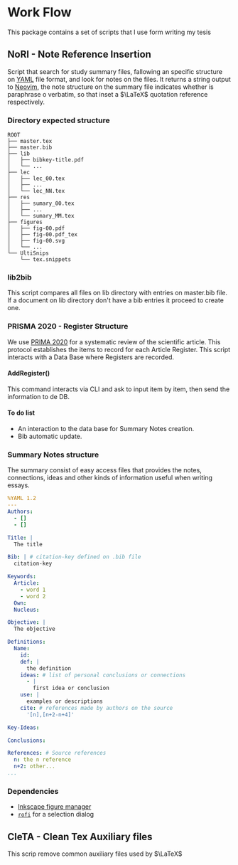 # Work Flow

This package contains a set of scripts that I use form writing my tesis


## NoRI - Note Reference Insertion

Script that search for study summary files, fallowing an specific structure
on [YAML](https://yaml.org/) file format, and look for notes on the files.
It returns a string output to [Neovim](https://neovim.io/), the note structure
on the summary file indicates whether is paraphrase o verbatim, so that inset
a $\LaTeX$ quotation reference respectively.

### Directory expected structure

```
ROOT
├── master.tex
├── master.bib
├── lib
│   ├── bibkey-title.pdf
│   └── ...
├── lec
│   ├── lec_00.tex
│   ├── ...
│   └── lec_NN.tex
├── res
│   ├── sumary_00.tex
│   ├── ...
│   └── sumary_MM.tex
├── figures
│   ├── fig-00.pdf
│   ├── fig-00.pdf_tex
│   ├── fig-00.svg
│   └── ...
└── UltiSnips
    └── tex.snippets
```

### lib2bib

This script compares all files on lib directory with entries
on master.bib file. If a document on lib directory don't 
have a bib entries it proceed to create one.

### PRISMA 2020 - Register Structure

We use [PRIMA 2020](http://www.prisma-statement.org) for a
systematic review of the scientific article. This protocol
establishes the items to record for each Article Register.
This script interacts with a Data Base where Registers are
recorded. 

#### AddRegister()

This command interacts via CLI and ask to input item by item,
then send the information to de DB.

#### To do list

- An interaction to the data base for Summary Notes creation.
- Bib automatic update.

### Summary Notes structure

The summary consist of easy access files that provides the 
notes, connections, ideas and other kinds of information
useful when writing essays.

```yaml
%YAML 1.2
---
Authors:
  - []
  - []

Title: |
  The title

Bib: | # citation-key defined on .bib file
  citation-key 

Keywords:
  Article:
    - word 1
    - word 2
  Own:
  Nucleus:

Objective: |
  The objective

Definitions:
  Name:
    id: 
    def: |
      the definition
    ideas: # list of personal conclusions or connections
      - |
        first idea or conclusion
    use: |
      examples or descriptions
    cite: # references made by authors on the source
      '[n],[n+2-n+4]'

Key-Ideas:

Conclusions:

References: # Source references 
  n: the n reference
  n+2: other...
...
```

### Dependencies

* [Inkscape figure manager](https://github.com/gillescastel/latex-snippets)
* [`rofi`](https://github.com/davatorium/rofi) for a selection dialog

## CleTA - Clean Tex Auxiliary files

This scrip remove common auxiliary files used by $\LaTeX$




